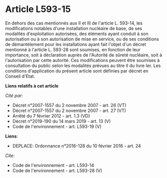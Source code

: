 # Article L593-15

En dehors des cas mentionnés aux II et III de l'article L. 593-14, les modifications notables d'une installation nucléaire de
base, de ses modalités d'exploitation autorisées, des éléments ayant conduit à son autorisation ou à son autorisation de mise
en service, ou de ses conditions de démantèlement pour les installations ayant fait l'objet d'un décret mentionné à l'article
L. 593-28 sont soumises, en fonction de leur importance, soit à déclaration auprès de l'Autorité de sûreté nucléaire, soit à
l'autorisation par cette autorité. Ces modifications peuvent être soumises à consultation du public selon les modalités
prévues au titre II du livre Ier. Les conditions d'application du présent article sont définies par décret en Conseil d'Etat.

**Liens relatifs à cet article**

_Cité par_:

  - Décret n°2007-1557 du 2 novembre 2007 - art. 26 (VT)
  - Décret n°2007-1557 du 2 novembre 2007 - art. 27 (VT)
  - Arrêté du 7 février 2012 - art. 1.3 (VD)
  - Décret n°2019-190 du 14 mars 2019 - art. 13 (V)
  - Code de l'environnement - art. L593-19 (V)

**Liens**:

  - DEPLACE: Ordonnance n°2016-128 du 10 février 2016 - art. 24

_Cite_:

  - Code de l'environnement - art. L593-14
  - Code de l'environnement - art. L593-28 (V)
